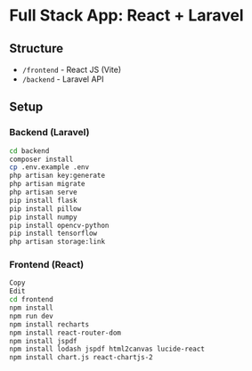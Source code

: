 # Full Stack App: React + Laravel

## Structure
- `/frontend` - React JS (Vite)
- `/backend` - Laravel API

## Setup

### Backend (Laravel)
```bash
cd backend
composer install
cp .env.example .env
php artisan key:generate
php artisan migrate
php artisan serve
pip install flask
pip install pillow
pip install numpy
pip install opencv-python
pip install tensorflow
php artisan storage:link
```
### Frontend (React)
```bash
Copy
Edit
cd frontend
npm install
npm run dev
npm install recharts
npm install react-router-dom
npm install jspdf
npm install lodash jspdf html2canvas lucide-react
npm install chart.js react-chartjs-2
